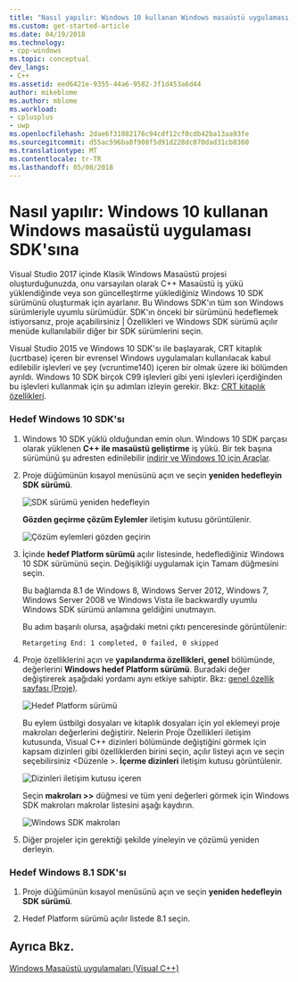 ```yaml
---
title: "Nasıl yapılır: Windows 10 kullanan Windows masaüstü uygulaması SDK'da | Microsoft Docs"
ms.custom: get-started-article
ms.date: 04/19/2018
ms.technology:
- cpp-windows
ms.topic: conceptual
dev_langs:
- C++
ms.assetid: eed6421e-9355-44a6-9582-3f1d453a6d44
author: mikeblome
ms.author: mblome
ms.workload:
- cplusplus
- uwp
ms.openlocfilehash: 2dae6f31082176c94cdf12cf0cdb42ba13aa93fe
ms.sourcegitcommit: d55ac596ba8f908f5d91d228dc070dad31cb8360
ms.translationtype: MT
ms.contentlocale: tr-TR
ms.lasthandoff: 05/08/2018
---
```

# <a name="how-to-use-the-windows-10-sdk-in-a-windows-desktop-application"></a>Nasıl yapılır: Windows 10 kullanan Windows masaüstü uygulaması SDK'sına
Visual Studio 2017 içinde Klasik Windows Masaüstü projesi oluşturduğunuzda, onu varsayılan olarak C++ Masaüstü iş yükü yüklendiğinde veya son güncelleştirme yüklediğiniz Windows 10 SDK sürümünü oluşturmak için ayarlanır. Bu Windows SDK'ın tüm son Windows sürümleriyle uyumlu sürümüdür. SDK'ın önceki bir sürümünü hedeflemek istiyorsanız, proje açabilirsiniz | Özellikleri ve Windows SDK sürümü açılır menüde kullanılabilir diğer bir SDK sürümlerini seçin.  
  
 Visual Studio 2015 ve Windows 10 SDK'sı ile başlayarak, CRT kitaplık (ucrtbase) içeren bir evrensel Windows uygulamaları kullanılacak kabul edilebilir işlevleri ve şey (vcruntime140) içeren bir olmak üzere iki bölümden ayrıldı. Windows 10 SDK birçok C99 işlevleri gibi yeni işlevleri içerdiğinden bu işlevleri kullanmak için şu adımları izleyin gerekir. Bkz: [CRT kitaplık özellikleri](../c-runtime-library/crt-library-features.md).  
  
### <a name="to-target-the-windows-10-sdk"></a>Hedef Windows 10 SDK'sı  
  
1.  Windows 10 SDK yüklü olduğundan emin olun. Windows 10 SDK parçası olarak yüklenen **C++ ile masaüstü geliştirme** iş yükü. Bir tek başına sürümünü şu adresten edinilebilir [indirir ve Windows 10 için Araçlar](https://developer.microsoft.com/windows/downloads).

  
2.  Proje düğümünün kısayol menüsünü açın ve seçin **yeniden hedefleyin SDK sürümü**.  
  
     ![SDK sürümü yeniden hedefleyin](../windows/media/retargetingwindowssdk1.PNG "RetargetingWindowsSDK1")  
  
     **Gözden geçirme çözüm Eylemler** iletişim kutusu görüntülenir.  
  
     ![Çözüm eylemleri gözden geçirin](../windows/media/retargetingwindowssdk2.PNG "RetargetingWindowsSDK2")  
  
3.  İçinde **hedef Platform sürümü** açılır listesinde, hedeflediğiniz Windows 10 SDK sürümünü seçin. Değişikliği uygulamak için Tamam düğmesini seçin.  
  
     Bu bağlamda 8.1 de Windows 8, Windows Server 2012, Windows 7, Windows Server 2008 ve Windows Vista ile backwardly uyumlu Windows SDK sürümü anlamına geldiğini unutmayın.  
  
     Bu adım başarılı olursa, aşağıdaki metni çıktı penceresinde görüntülenir:  
  
     `Retargeting End: 1 completed, 0 failed, 0 skipped`  
  
4.  Proje özelliklerini açın ve **yapılandırma özellikleri, genel** bölümünde, değerlerini **Windows hedef Platform sürümü**. Buradaki değer değiştirerek aşağıdaki yordamı aynı etkiye sahiptir. Bkz: [genel özellik sayfası (Proje)](../ide/general-property-page-project.md).  
  
     ![Hedef Platform sürümü](../windows/media/retargetingwindowssdk3.PNG "RetargetingWindowsSDK3")  
  
     Bu eylem üstbilgi dosyaları ve kitaplık dosyaları için yol eklemeyi proje makroları değerlerini değiştirir. Nelerin Proje Özellikleri iletişim kutusunda, Visual C++ dizinleri bölümünde değiştiğini görmek için kapsam dizinleri gibi özelliklerden birini seçin, açılır listeyi açın ve seçin seçebilirsiniz \<Düzenle >. **İçerme dizinleri** iletişim kutusu görüntülenir.  
  
     ![Dizinleri iletişim kutusu içeren](../windows/media/retargetingwindowssdk4.PNG "RetargetingWindowsSDK4")  
  
     Seçin **makroları >>** düğmesi ve tüm yeni değerleri görmek için Windows SDK makroları makrolar listesini aşağı kaydırın.  
  
     ![Windows SDK makroları](../windows/media/retargetingwindowssdk5.PNG "RetargetingWindowsSDK5")  
  
5.  Diğer projeler için gerektiği şekilde yineleyin ve çözümü yeniden derleyin.  
  
### <a name="to-target-the-windows-81-sdk"></a>Hedef Windows 8.1 SDK'sı  
  
1.  Proje düğümünün kısayol menüsünü açın ve seçin **yeniden hedefleyin SDK sürümü**.  
  
2.  Hedef Platform sürümü açılır listede 8.1 seçin.  
  
## <a name="see-also"></a>Ayrıca Bkz.  
 [Windows Masaüstü uygulamaları (Visual C++)](../windows/how-to-use-the-windows-10-sdk-in-a-windows-desktop-application.md)
